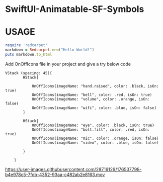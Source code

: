 # SwiftUI-Animatable-SF-Symbols


# USAGE

```ruby
require 'redcarpet'
markdown = Redcarpet.new("Hello World!")
puts markdown.to_html
```

Add OnOffIcons file in your project and give a try below code

    VStack (spacing: 45){
            HStack{
              
                OnOffIcons(imageName: "hand.raised", color: .black, isOn: true)
                OnOffIcons(imageName: "bell", color: .red, isOn: true)
                OnOffIcons(imageName: "volume", color: .orange, isOn: false)
                OnOffIcons(imageName: "wifi", color: .blue, isOn: false)
            }
            
            HStack{
                OnOffIcons(imageName: "eye", color: .black, isOn: true)
                OnOffIcons(imageName: "bolt.fill", color: .red, isOn: true)
                OnOffIcons(imageName: "mic", color: .orange, isOn: false)
                OnOffIcons(imageName: "video", color: .blue, isOn: false)
                
            }
            
        }

https://user-images.githubusercontent.com/28716129/176537798-b4e978c5-7fdb-4352-93aa-c482ab2e8163.mov

